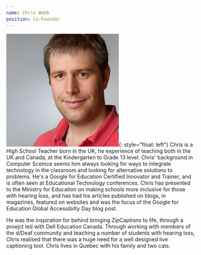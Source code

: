 ```yaml
---
name: Chris Webb
position: Co-Founder
---
```

![image](../assets/Webb_Chris.jpg){: style="float: left"}
Chris is a High School Teacher born in the UK, he experience of teaching both in the UK and Canada, at the Kindergarten to Grade 13 level. Chris' background in Computer Sceince seems him always looking for ways to integrate technology in the classroom and looking for alternative solutions to problems. He's a Google for Education Certified Innovator and Trainer, and is often seen at Educational Technology conferences. Chris has presented to the Ministry for Education on making schools more inclusive for those with hearing loss, and has had his articles published on blogs, in magazines, featured on websites and was the focus of the Google for Education Global Accessibilty Day blog post. 

He was the inspiration for behind bringing ZipCaptions to life, through a proejct led with Dell Education Canada. Through working with members of the d/Deaf community and teaching a number of students with hearing loss, Chris realised that there was a huge need for a well designed live captioning tool. Chris lives in Quebec with his family and two cats. 
